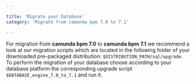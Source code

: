 ```yaml
---

title: 'Migrate your Database'
category: 'Migrate from camunda bpm 7.0 to 7.1'

---
```



For migration from **camunda bpm 7.0** to **camunda bpm 7.1** we recommend a look at our migration scripts which are located in the following folder of your downloaded pre-packaged distribution: `$DISTRIBUTION_PATH/sql/upgrade`. To perform the migration of your database choose according to your database platform the corresponding upgrade script `$DATABASE_engine_7.0_to_7.1` and run it.
